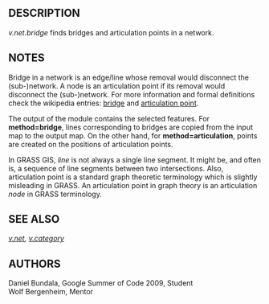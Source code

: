 ## DESCRIPTION

*v.net.bridge* finds bridges and articulation points in a network.

## NOTES

Bridge in a network is an edge/line whose removal would disconnect the
(sub-)network. A node is an articulation point if its removal would
disconnect the (sub-)network. For more information and formal
definitions check the wikipedia entries:
[bridge](https://en.wikipedia.org/wiki/Bridge_%28graph_theory%29) and
[articulation point](https://en.wikipedia.org/wiki/Cut_vertex).

The output of the module contains the selected features. For
**method=bridge**, lines corresponding to bridges are copied from the
input map to the output map. On the other hand, for
**method=articulation**, points are created on the positions of
articulation points.

  
In GRASS GIS, *line* is not always a single line segment. It might be,
and often is, a sequence of line segments between two intersections.
Also, articulation point is a standard graph theoretic terminology which
is slightly misleading in GRASS. An articulation point in graph theory
is an articulation *node* in GRASS terminology.

## SEE ALSO

*[v.net](v.net.md), [v.category](v.category.md)*

## AUTHORS

Daniel Bundala, Google Summer of Code 2009, Student  
Wolf Bergenheim, Mentor
